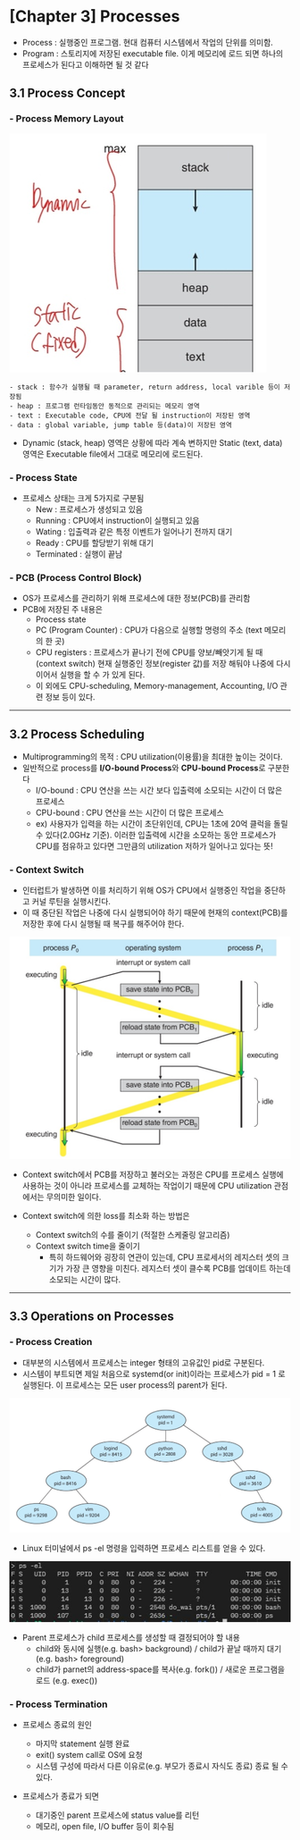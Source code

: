 <link rel="stylesheet" type="text/css" href="../../css/theme.css">

# [Chapter 3] Processes

* Process : 실행중인 프로그램. 현대 컴퓨터 시스템에서 작업의 단위를 의미함.
* Program : 스토리지에 저장된 executable file. 이게 메모리에 로드 되면 하나의 프로세스가 된다고 이해하면 될 것 같다

## 3.1 Process Concept

### - Process Memory Layout

<img src="../../img/OS/3-1.jpg">
  
    - stack : 함수가 실행될 때 parameter, return address, local varible 등이 저장됨
    - heap : 프로그램 런타임동안 동적으로 관리되는 메모리 영역
    - text : Executable code, CPU에 전달 될 instruction이 저장된 영역
    - data : global variable, jump table 등(data)이 저장된 영역

* Dynamic (stack, heap) 영역은 상황에 따라 계속 변하지만 Static (text, data) 영역은 Executable file에서 그대로 메모리에 로드된다.

### - Process State

* 프로세스 상태는 크게 5가지로 구분됨
  * New : 프로세스가 생성되고 있음
  * Running : CPU에서 instruction이 실행되고 있음
  * Wating : 입출력과 같은 특정 이벤트가 일어나기 전까지 대기
  * Ready : CPU를 할당받기 위해 대기
  * Terminated : 실행이 끝남

### - PCB (Process Control Block)

* OS가 프로세스를 관리하기 위해 프로세스에 대한 정보(PCB)를 관리함
* PCB에 저장된 주 내용은
  * Process state
  * PC (Program Counter) : CPU가 다음으로 실행할 명령의 주소 (text 메모리의 한 곳)
  * CPU registers : 프로세스가 끝나기 전에 CPU를 양보/빼앗기게 될 때 (context switch) 현재 실행중인 정보(register 값)를 저장 해둬야 나중에 다시 이어서 실행을 할 수 가 있게 된다.
  * 이 외에도 CPU-scheduling, Memory-management, Accounting, I/O 관련 정보 등이 있다.

<hr>

## 3.2 Process Scheduling

* Multiprogramming의 목적 : CPU utilization(이용률)을 최대한 높이는 것이다.
* 일반적으로 process를 **I/O-bound Process**와 **CPU-bound Process**로 구분한다
  * I/O-bound : CPU 연산을 쓰는 시간 보다 입출력에 소모되는 시간이 더 많은 프로세스
  * CPU-bound : CPU 연산을 쓰는 시간이 더 많은 프로세스
  * ex) 사용자가 입력을 하는 시간이 초단위인데, CPU는 1초에 20억 클럭을 돌릴 수 있다(2.0GHz 기준). 이러한 입출력에 시간을 소모하는 동안 프로세스가 CPU를 점유하고 있다면 그만큼의 utilization 저하가 일어나고 있다는 뜻!

### - Context Switch

* 인터럽트가 발생하면 이를 처리하기 위해 OS가 CPU에서 실행중인 작업을 중단하고 커널 루틴을 실행시킨다.
* 이 때 중단된 작업은 나중에 다시 실행되어야 하기 때문에 현재의 context(PCB)를 저장한 후에 다시 실행될 때 복구를 해주어야 한다.

<img src="../../img/OS/3-2.jpg">

* Context switch에서 PCB를 저장하고 불러오는 과정은 CPU를 프로세스 실행에 사용하는 것이 아니라 프로세스를 교체하는 작업이기 때문에 CPU utilization 관점에서는 무의미한 일이다.

* Context switch에 의한 loss를 최소화 하는 방법은
  * Context switch의 수를 줄이기 (적절한 스케줄링 알고리즘)
  * Context switch time을 줄이기
    * 특히 하드웨어와 굉장히 연관이 있는데, CPU 프로세서의 레지스터 셋의 크기가 가장 큰 영향을 미친다. 레지스터 셋이 클수록 PCB를 업데이트 하는데 소모되는 시간이 많다.

<hr>

## 3.3 Operations on Processes

### - Process Creation

* 대부분의 시스템에서 프로세스는 integer 형태의 고유값인 pid로 구분된다.
* 시스템이 부트되면 제일 처음으로 systemd(or init)이라는 프로세스가 pid = 1 로 실행된다. 이 프로세스는 모든 user process의 parent가 된다.

<img src="../../img/OS/3-3.jpg">

* Linux 터미널에서 ps -el 명령을 입력하면 프로세스 리스트를 얻을 수 있다.

<img src="../../img/OS/3-4.jpg">

* Parent 프로세스가 child 프로세스를 생성할 때 결정되어야 할 내용
  * child와 동시에 실행(e.g. bash> background) / child가 끝날 때까지 대기(e.g. bash> foreground)
  * child가 parnet의 address-space를 복사(e.g. fork()) / 새로운 프로그램을 로드 (e.g. exec())

### - Process Termination

* 프로세스 종료의 원인
  * 마지막 statement 실행 완료
  * exit() system call로 OS에 요청
  * 시스템 구성에 따라서 다른 이유로(e.g. 부모가 종료시 자식도 종료) 종료 될 수 있다.

* 프로세스가 종료가 되면
  * 대기중인 parent 프로세스에 status value를 리턴
  * 메모리, open file, I/O buffer 등이 회수됨